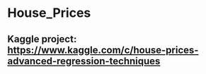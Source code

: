 # House_Prices

## Kaggle project: https://www.kaggle.com/c/house-prices-advanced-regression-techniques
